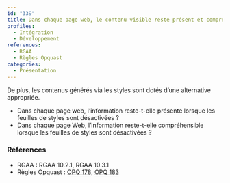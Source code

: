 ```yaml
---
id: "339"
title: Dans chaque page web, le contenu visible reste présent et compréhensible lorsque les feuilles de styles sont désactivées
profiles:
  - Intégration
  - Développement
references:
  - RGAA
  - Règles Opquast
categories:
  - Présentation
---
```


De plus, les contenus générés via les styles sont dotés d’une alternative appropriée.

* Dans chaque page web, l’information reste-t-elle présente lorsque les feuilles de styles sont désactivées ?
* Dans chaque page Web, l’information reste-t-elle compréhensible lorsque les feuilles de styles sont désactivées ?


### Références

*   RGAA : RGAA 10.2.1, RGAA 10.3.1
*   Règles Opquast : [OPQ 178](https://checklists.opquast.com/fr/assurance-qualite-web/le-contenu-et-le-sens-de-chaque-page-ne-sont-pas-alteres-lorsque-les-styles-sont-desactives), [OPQ 183](https://checklists.opquast.com/fr/assurance-qualite-web/les-contenus-generes-via-les-styles-sont-dotes-dune-alternative-appropriee)
